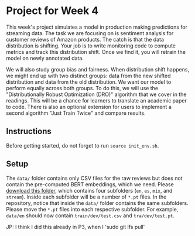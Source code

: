 # Project for Week 4

This week's project simulates a model in production making predictions for streaming data. The task we are focusing on is sentiment analysis for customer reviews of Amazon products. The catch is that the data distribution is shifting. Your job is to write monitoring code to compute metrics and track this distribution shift. Once we find it, you will retrain the model on newly annotated data. 

We will also study group bias and fairness. When distribution shift happens, we might end up with two distinct groups: data from the new shifted distribution and data from the old distribution. We want our model to perform equally across both groups. To do this, we will use the "Distributionally Robust Optimization (DRO)" algorithm that we cover in the readings. This will be a chance for learners to translate an academic paper to code. There is also an optional extension for users to implement a second algorithm "Just Train Twice" and compare results.

## Instructions

Before getting started, do not forget to run `source init_env.sh`.

## Setup

The `data/` folder contains only CSV files for the raw reviews but does not contain the pre-computed BERT embeddings, which we need. Please [download this folder](https://drive.google.com/drive/folders/1fm0UTidu_mBlZFAdBtYvWhSG7Hlc1tWP?usp=sharing), which contains four subfolders (`en`, `es`, `mix`, and `stream`). Inside each subfolder will be a number of `*.pt` files. In the repository, notice that inside the `data/` folder contains the same subfolders. Please move the `*.pt` files into each respective subfolder. For example, `data/en` should now contain `train/dev/test.csv` and `tra/dev/test.pt`.  

JP: I think I did this already in P3, when I 'sudo git lfs pull'
